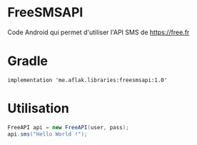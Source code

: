 # FreeSMSAPI
Code Android qui permet d'utiliser l'API SMS de https://free.fr 

# Gradle

```
implementation 'me.aflak.libraries:freesmsapi:1.0'
```

# Utilisation

```java
FreeAPI api = new FreeAPI(user, pass);
api.sms("Hello World !");
```
